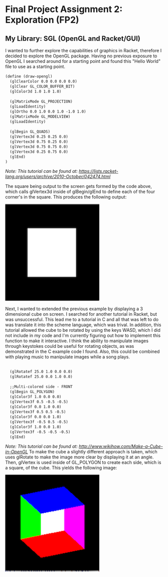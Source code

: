 # Final Project Assignment 2: Exploration (FP2)

## My Library: SGL (OpenGL and Racket/GUI)

I wanted to further explore the capabilities of graphics in Racket, therefore I decided to explore the OpenGL package. Having no previous exposure to OpenGL I searched around for a starting point and found this "Hello World" file to use as a starting point.

```
(define (draw-opengl)
  (glClearColor 0.0 0.0 0.0 0.0)
  (glClear GL_COLOR_BUFFER_BIT)
  (glColor3d 1.0 1.0 1.0)

  (glMatrixMode GL_PROJECTION)
  (glLoadIdentity)
  (glOrtho 0.0 1.0 0.0 1.0 -1.0 1.0)
  (glMatrixMode GL_MODELVIEW)
  (glLoadIdentity)

  (glBegin GL_QUADS)
  (glVertex3d 0.25 0.25 0.0)
  (glVertex3d 0.75 0.25 0.0)
  (glVertex3d 0.75 0.75 0.0)
  (glVertex3d 0.25 0.75 0.0)
  (glEnd)
)
```
*Note: This tutorial can be found at: https://lists.racket-lang.org/users/archive/2010-October/042474.html*

The square being output to the screen gets formed by the code above, which calls glVertex3d inside of glBegin/glEnd to define each of the four corner's in the square. This produces the following output:

![Square Output](https://github.com/olearyevan/FP2/blob/master/square.png?raw=true)

Next, I wanted to extended the previous example by displaying a 3 dimensional cube on screen. I searched for another tutorial in Racket, but was unsuccessful. This lead me to a tutorial in C and all that was left to do was translate it into the scheme language, which was trival. In addition, this tutorial allowed the cube to be rotated by using the keys WASD, which I did not include in my code and I'm currently figuring out how to implement this function to make it interactive. I think the ability to manipulate images through keystokes could be useful for rotating objects, as was demonstrated in the C example code I found. Also, this could be combined with playing music to manipulate images while a song plays.

```

  (glRotatef 25.0 1.0 0.0 0.0)
  (glRotatef 25.0 0.0 1.0 0.0)

  ;;Multi-colored side - FRONT
  (glBegin GL_POLYGON)
  (glColor3f 1.0 0.0 0.0)
  (glVertex3f 0.5 -0.5 -0.5)
  (glColor3f 0.0 1.0 0.0)
  (glVertex3f 0.5 0.5 -0.5)
  (glColor3f 0.0 0.0 1.0)
  (glVertex3f -0.5 0.5 -0.5)
  (glColor3f 1.0 0.0 1.0)
  (glVertex3f -0.5 -0.5 -0.5)
  (glEnd)
```
*Note: This tutorial can be found at: http://www.wikihow.com/Make-a-Cube-in-OpenGL*
To make the cube a slightly different approach is taken, which uses glRotate to make the image more clear by displaying it at an angle. Then, glVertex is used inside of GL_POLYGON to create each side, which is a square, of the cube. This yields the following image:

![3-Dimensional Cube Output](https://github.com/olearyevan/FP2/blob/master/3d_cube.png?raw=true)
